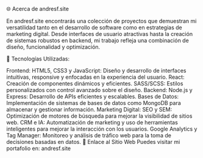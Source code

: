🌐 Acerca de andresf.site

En andresf.site encontrarás una colección de proyectos que demuestran mi versatilidad tanto en el desarrollo de software como en estrategias de marketing digital. Desde interfaces de usuario atractivas hasta la creación de sistemas robustos en backend, mi trabajo refleja una combinación de diseño, funcionalidad y optimización.

🚀 Tecnologías Utilizadas:

Frontend:
HTML5, CSS3 y JavaScript: Diseño y desarrollo de interfaces intuitivas, responsive y enfocadas en la experiencia del usuario.
React: Creación de componentes dinámicos y eficientes.
SASS/SCSS: Estilos personalizados con control avanzado sobre el diseño.
Backend:
Node.js y Express: Desarrollo de APIs eficientes y escalables.
Bases de Datos: Implementación de sistemas de bases de datos como MongoDB para almacenar y gestionar información.
Marketing Digital:
SEO y SEM: Optimización de motores de búsqueda para mejorar la visibilidad de sitios web.
CRM e IA: Automatización de marketing y uso de herramientas inteligentes para mejorar la interacción con los usuarios.
Google Analytics y Tag Manager: Monitoreo y análisis de tráfico web para la toma de decisiones basadas en datos.
🔗 Enlace al Sitio Web
Puedes visitar mi portafolio en: andresf.site
